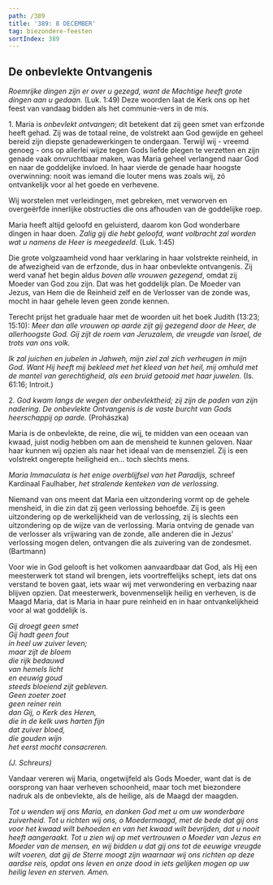 ```yaml
---
path: /389
title: '389: 8 DECEMBER'
tag: biezondere-feesten
sortIndex: 389
---
```


## De onbevlekte Ontvangenis

_Roemrijke dingen zijn er over u gezegd, want de Machtige heeft grote dingen aan u gedaan._ (Luk. 1:49) Deze woorden laat de Kerk ons op het feest van vandaag bidden als het communie-vers in de mis.

1\. Maria is _onbevlekt ontvangen_; dit betekent dat zij geen smet van erfzonde heeft gehad. Zij was de totaal reine, de volstrekt aan God gewijde en geheel bereid zijn diepste genadewerkingen te ondergaan. Terwijl wij - vreemd genoeg - ons op allerlei wijze tegen Gods liefde plegen te verzetten en zijn genade vaak onvruchtbaar maken, was Maria geheel verlangend naar God en naar de goddelijke invloed. In haar vierde de genade haar hoogste overwinning: nooit was iemand die louter mens was zoals wij, zó ontvankelijk voor al het goede en verhevene.

Wij worstelen met verleidingen, met gebreken, met verworven en overgeërfde innerlijke obstructies die ons afhouden van de goddelijke roep.

Maria heeft altijd geloofd en geluisterd, daarom kon God wonderbare dingen in haar doen. _Zalig gij die hebt geloofd, want volbracht zal worden wat u namens de Heer is meegedeeld._ (Luk. 1:45)

Die grote volgzaamheid vond haar verklaring in haar volstrekte reinheid, in de afwezigheid van de erfzonde, dus in haar onbevlekte ontvangenis. Zij werd vanaf het begin aldus _boven alle vrouwen gezegend_, omdat zij Moeder van God zou zijn. Dat was het goddelijk plan. De Moeder van Jezus, van Hem die de Reinheid zelf en de Verlosser van de zonde was, mocht in haar gehele leven geen zonde kennen.

Terecht prijst het graduale haar met de woorden uit het boek Judith (13:23; 15:10): _Meer dan alle vrouwen op aarde zijt gij gezegend door de Heer, de allerhoogste God. Gij zijt de roem van Jeruzalem, de vreugde van Israel, de trots van ons volk._

_Ik zal juichen en jubelen in Jahweh, mijn ziel zal zich verheugen in mijn God. Want Hij heeft mij bekleed met het kleed van het heil, mij omhuld met de mantel van gerechtigheid, als een bruid getooid met haar juwelen._ (Is. 61:16; Introit.)

2\. _God kwam langs de wegen der onbevlektheid; zij zijn de paden van zijn nadering. De onbevlekte Ontvangenis is de vaste burcht van Gods heerschappij op aarde._ (Prohászka)

Maria is de onbevlekte, de reine, die wij, te midden van een oceaan van kwaad, juist nodig hebben om aan de mensheid te kunnen geloven. Naar haar kunnen wij opzien als naar het ideaal van de mensenziel. Zij is een volstrekt ongerepte heiligheid en... toch slechts mens.

_Maria Immaculata is het enige overblijfsel van het Paradijs,_ schreef Kardinaal Faulhaber, _het stralende kenteken van de verlossing._

Niemand van ons meent dat Maria een uitzondering vormt op de gehele mensheid, in die zin dat zij geen verlossing behoefde. Zij is geen uitzondering op de werkelijkheid van de verlossing, zij is slechts een uitzondering op de wijze van de verlossing. Maria ontving de genade van de verlosser als vrijwaring van de zonde, alle anderen die in Jezus' verlossing mogen delen, ontvangen die als
zuivering van de zondesmet. (Bartmann)

Voor wie in God gelooft is het volkomen aanvaardbaar dat God, als Hij een meesterwerk tot stand wil brengen, iets voortreffelijks schept, iets dat ons verstand te boven gaat, iets waar wij met verwondering en verbazing naar blijven opzien. Dat meesterwerk, bovenmenselijk heilig en verheven, is de Maagd Maria, dat is Maria in haar pure reinheid en in haar ontvankelijkheid voor al wat goddelijk is.

_Gij droegt geen smet_  
_Gij hadt geen fout_  
_in heel uw zuiver leven;_  
_maar zijt de bloem_  
_die rijk bedauwd_  
_van hemels licht_  
_en eeuwig goud_  
_steeds bloeiend zijt gebleven._  
_Geen zoeter zoet_  
_geen reiner rein_  
_dan Gij, o Kerk des Heren,_  
_die in de kelk uws harten fijn_  
_dat zuiver bloed,_  
_die gouden wijn_  
_het eerst mocht consacreren._

_(J. Schreurs)_

Vandaar vereren wij Maria, ongetwijfeld als Gods Moeder, want dat is de oorsprong van haar verheven schoonheid, maar toch met biezondere nadruk als de onbevlekte, als de heilige, als de Maagd der maagden.

_Tot u wenden wij ons Maria, en danken God met u om uw wonderbare zuiverheid. Tot u richten wij ons, o Moedermaagd, met de bede dat gij ons voor het kwaad wilt behoeden en van het kwaad wilt bevrijden, dat u nooit heeft aangeraakt. Tot u zien wij op met vertrouwen o Moeder van Jezus en Moeder van de mensen, en wij bidden u dat gij ons tot de eeuwige vreugde wilt voeren, dat gij de Sterre moogt zijn waarnaar wij ons richten op deze aardse reis, opdat ons leven en onze dood in iets gelijken mogen op uw heilig leven en sterven. Amen._
